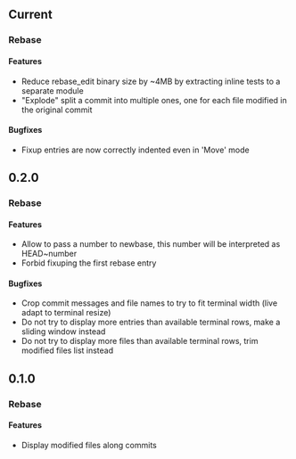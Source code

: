 ## Current
### Rebase
#### Features
- Reduce rebase_edit binary size by ~4MB by extracting inline tests to a separate module
- "Explode" split a commit into multiple ones, one for each file modified in the original commit
#### Bugfixes
- Fixup entries are now correctly indented even in 'Move' mode

## 0.2.0
### Rebase
#### Features
- Allow to pass a number to newbase, this number will be interpreted as HEAD~number
- Forbid fixuping the first rebase entry
#### Bugfixes
- Crop commit messages and file names to try to fit terminal width (live adapt to terminal resize)
- Do not try to display more entries than available terminal rows, make a sliding window instead
- Do not try to display more files than available terminal rows, trim modified files list instead

## 0.1.0
### Rebase
#### Features
- Display modified files along commits